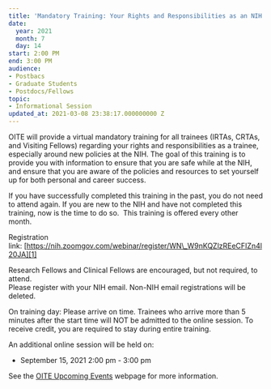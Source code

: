 ```yaml
---
title: 'Mandatory Training: Your Rights and Responsibilities as an NIH Trainee'
date:
  year: 2021
  month: 7
  day: 14
start: 2:00 PM
end: 3:00 PM
audience:
- Postbacs
- Graduate Students
- Postdocs/Fellows
topic:
- Informational Session
updated_at: 2021-03-08 23:38:17.000000000 Z
---
```

OITE will provide a virtual mandatory training for all trainees (IRTAs,
CRTAs, and Visiting Fellows) regarding your rights and responsibilities
as a trainee, especially around new policies at the NIH. The goal of
this training is to provide you with information to ensure that you are
safe while at the NIH, and ensure that you are aware of the policies and
resources to set yourself up for both personal and career success. 

If you have successfully completed this training in the past, you do not
need to attend again. If you are new to the NIH and have not completed
this training, now is the time to do so.  This training is offered every
other month. 

Registration
link: [https://nih.zoomgov.com/webinar/register/WN\_W9nKQZlzREeCFIZn4l20JA][1]

Research Fellows and Clinical Fellows are encouraged, but not required,
to attend.  
Please register with your NIH email. Non-NIH email registrations will be
deleted. 

On training day: Please arrive on time. Trainees who arrive more than 5
minutes after the start time will NOT be admitted to the online session.
To receive credit, you are required to stay during entire training. 

An additional online session will be held on: 

* September 15, 2021 2:00 pm - 3:00 pm 

See the [OITE Upcoming Events][2] webpage for more information.  



[1]: https://nih.zoomgov.com/webinar/register/WN_W9nKQZlzREeCFIZn4l20JA
[2]: https://www.training.nih.gov/events/upcoming
